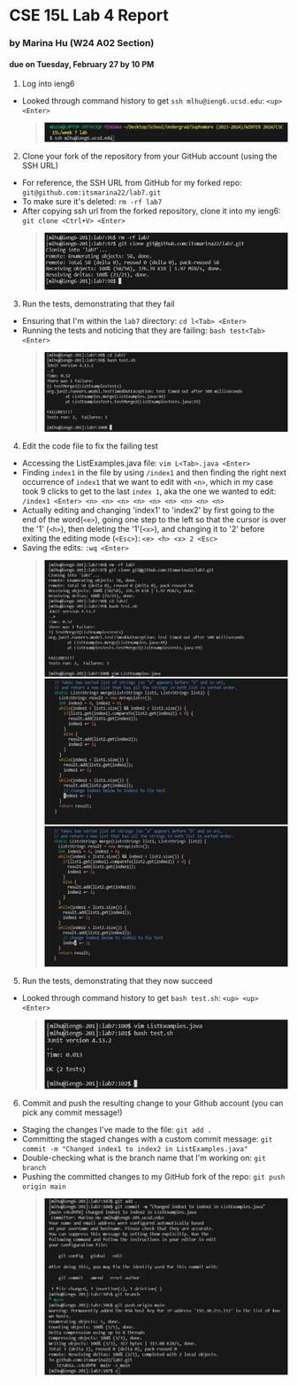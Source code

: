 # CSE 15L Lab 4 Report 
### by Marina Hu (W24 A02 Section)
#### due on Tuesday, February 27 by 10 PM

1. Log into ieng6
  - Looked through command history to get `ssh mlhu@ieng6.ucsd.edu`: `<up> <Enter>`
    > ![Image](lab_report_four_photos/(1)logging_into_ieng6.JPG)
    
2. Clone your fork of the repository from your GitHub account (using the SSH URL)
  - For reference, the SSH URL from GitHub for my forked repo: `git@github.com:itsmarina22/lab7.git`
  - To make sure it's deleted: `rm -rf lab7`
  - After copying ssh url from the forked repository, clone it into my ieng6: `git clone <Ctrl+V> <Enter>`
    > ![Image](lab_report_four_photos/(2)cloning_forked_repo.JPG)
    
3. Run the tests, demonstrating that they fail
  - Ensuring that I'm within the `lab7` directory: `cd l<Tab> <Enter>`
  - Running the tests and noticing that they are failing: `bash test<Tab> <Enter>`
    > ![Image](lab_report_four_photos/(3)running_failed_tests.JPG)

4. Edit the code file to fix the failing test
  - Accessing the ListExamples.java file: `vim L<Tab>.java <Enter>`
  - Finding `index1` in the file by using `/index1` and then finding the right next occurrence of `index1` that we want to edit with `<n>`, which in my case took 9 clicks to get to the last `index 1`, aka the one we wanted to edit: `/index1 <Enter> <n> <n> <n> <n> <n> <n> <n> <n> <n>`
  - Actually editing and changing 'index1' to 'index2' by first going to the end of the word(`<e>`), going one step to the left so that the cursor is over the '1' (`<h>`), then deleting the '1'(`<x>`), and changing it to '2' before exiting the editing mode (`<Esc>`): `<e> <h> <x> 2 <Esc>`
  - Saving the edits: `:wq <Enter>`
    > ![Image](lab_report_four_photos/(4a)step2_3_pre4_combined.JPG)
    > ![Image](lab_report_four_photos/(4b)found_the_spot.JPG)
    > ![Image](lab_report_four_photos/(4c)changed_to_index2.JPG)
  
5. Run the tests, demonstrating that they now succeed
  - Looked through command history to get `bash test.sh`: `<up> <up> <Enter>`
    > ![Image](lab_report_four_photos/(5)running_tests_success.JPG)

6. Commit and push the resulting change to your Github account (you can pick any commit message!)
  - Staging the changes I've made to the file: `git add .`
  - Committing the staged changes with a custom commit message: `git commit -m "Changed index1 to index2 in ListExamples.java"`
  - Double-checking what is the branch name that I'm working on: `git branch`
  - Pushing the committed changes to my GitHub fork of the repo: `git push origin main`
    > ![Image](lab_report_four_photos/(6)commit_and_push_changes_to_github.JPG)
    
